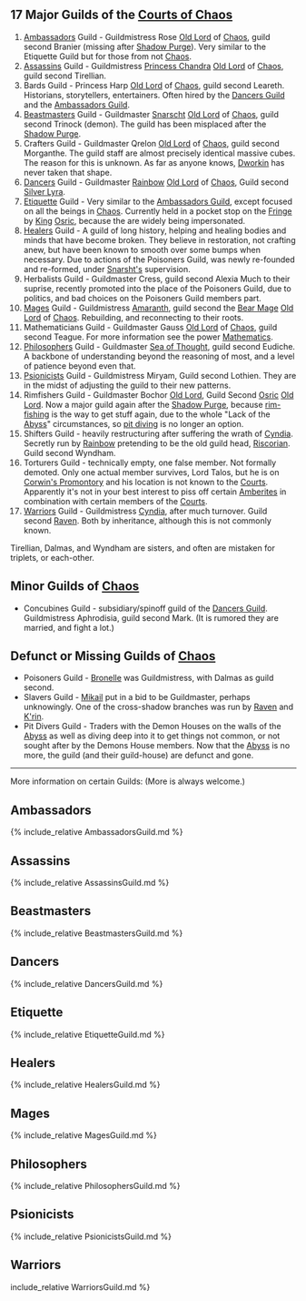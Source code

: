 ## <a name="major"></a>17 Major Guilds of the [Courts of Chaos](CourtsOfChaos)
 1. <a name="ambassadors"></a>[Ambassadors](AmbassadorsGuild) Guild - Guildmistress Rose [Old Lord](OldLord) of [Chaos](CourtsOfChaos), guild second Branier (missing after [Shadow Purge](ShadowPurge)). Very similar to the Etiquette Guild but for those from not [Chaos](CourtsOfChaos).
 1. <a name="assassins"></a>[Assassins](AssassinsGuild) Guild - Guildmistress [Princess Chandra](PrincessChandraOfAssassins) [Old Lord](OldLord) of [Chaos](CourtsOfChaos), guild second Tirellian.
 1. <a name="bards"></a>Bards Guild - Princess Harp [Old Lord](OldLord) of [Chaos](CourtsOfChaos), guild second Leareth.  Historians, storytellers, entertainers.  Often hired by the [Dancers Guild](DancersGuild) and the [Ambassadors Guild](AmbassadorsGuild).
 1. <a name="beastmasters"></a>[Beastmasters](BeastmastersGuild) Guild - Guildmaster [Snarscht](SnarshtOfBeastmasters) [Old Lord](OldLord) of [Chaos](CourtsOfChaos), guild second Trinock (demon).  The guild has been misplaced after the [Shadow Purge](ShadowPurge).
 1. <a name="crafters"></a>Crafters Guild - Guildmaster Qrelon [Old Lord](OldLord) of [Chaos](CourtsOfChaos), guild second Morganthe.  The guild staff are almost precisely identical massive cubes. The reason for this is unknown. As far as anyone knows, [Dworkin](DworkinOfAmber) has never taken that shape.
 1. <a name="dancers"></a>[Dancers](DancersGuild) Guild - Guildmaster [Rainbow](RainbowOfDancers) [Old Lord](OldLord) of [Chaos](CourtsOfChaos), Guild second [Silver Lyra](SilverLyra).
 1. <a name="etiquette"></a>[Etiquette](EtiquetteGuild) Guild - Very similar to the [Ambassadors Guild](AmbassadorsGuild), except focused on all the beings in [Chaos](CourtsOfChaos).  Currently held in a pocket stop on the [Fringe](PowersBalancesAndOpposites) by [King](KingOfChaos) [Osric](OsricOfChannicut), because the are widely being impersonated.
 1. <a name="healers"></a>[Healers](HealersGuild) Guild - A guild of long history, helping and healing bodies and minds that have become broken.  They believe in restoration, not crafting anew, but have been known to smooth over some bumps when necessary.  Due to actions of the Poisoners Guild, was newly re-founded and re-formed, under [Snarsht's](SnarshtOfBeastmasters) supervision.
 1. <a name="herbalists"></a>Herbalists Guild - Guildmaster Cress, guild second Alexia Much to their suprise, recently promoted into the place of the Poisoners Guild, due to politics, and bad choices on the Poisoners Guild members part.
 1. <a name="mages"></a>[Mages](MagesGuild) Guild - Guildmistress [Amaranth](AmaranthOfFlorimel), guild second the [Bear Mage](BearMage) [Old Lord](OldLord) of [Chaos](CourtsOfChaos).  Rebuilding, and reconnecting to their roots.
 1. <a name="mathematicians"></a>Mathematicians Guild - Guildmaster Gauss [Old Lord](OldLord) of [Chaos](CourtsOfChaos), guild second Teague.  For more information see the power [Mathematics](PowersBalancesAndOpposites).
 1. <a name="philosophers"></a>[Philosophers](PhilosophersGuild) Guild - Guildmaster [Sea of Thought](SeaOfThought), guild second Eudiche. A backbone of understanding beyond the reasoning of most, and a level of patience beyond even that.
 1. <a name="psionicists"></a>[Psionicists](PsionicistsGuild) Guild - Guildmistress Miryam, Guild second Lothien. They are in the midst of adjusting the guild to their new patterns.
 1. <a name="rimfishers"></a>Rimfishers Guild - Guildmaster Bochor [Old Lord](OldLord), Guild Second [Osric](OsricOfChanicut) [Old Lord](OldLord). Now a major guild again after the [Shadow Purge](ShadowPurge), because [rim-fishing](PowersBalancesAndOpposites) is the way to get stuff again, due to the whole "Lack of the [Abyss](TheAbyss)" circumstances, so [pit diving](PowersBalancesAndOpposites) is no longer an option.
 1. <a name="shifters"></a>Shifters Guild - heavily restructuring after suffering the wrath of [Cyndia](CobalteanRoyalFamily#cyndia).  Secretly run by [Rainbow](RainbowOfDancers) pretending to be the old guild head, [Riscorian](RiscorianOfShifters). Guild second Wyndham.
 1. <a name="torturers"></a>Torturers Guild - technically empty, one false member.  Not formally demoted.  Only one actual member survives, Lord Talos, but he is on [Corwin's Promontory](CorwinPromontory) and his location is not known to the [Courts](CourtsOfChaos). Apparently it's not in your best interest to piss off certain [Amberites](WhoIsWhereAmberites) in combination with certain members of the [Courts](CourtsOfChaos).
 1. <a name="warriors"></a>[Warriors](WarriorsGuild) Guild - Guildmistress [Cyndia](CobalteanRoyalFamily#cyndia), after much turnover.  Guild second [Raven](RavenOfCaine). Both by inheritance, although this is not commonly known.

Tirellian, Dalmas, and Wyndham are sisters, and often are mistaken for triplets, or each-other.

## <a name="minor"></a>Minor Guilds of [Chaos](CourtsOfChaos)
 + <a name="concubines"></a>Concubines Guild - subsidiary/spinoff guild of the [Dancers Guild](DancersGuild). Guildmistress Aphrodisia, guild second Mark. (It is rumored they are married, and fight a lot.)

## <a name="defunct"><a>Defunct or Missing Guilds of [Chaos](CourtsOfChaos)
 + <a name="poisoners"></a>Poisoners Guild - [Bronelle](BronelleOfPoisoners) was Guildmistress, with Dalmas as guild second.
 + <a name="slavers"></a>Slavers Guild - [Mikail](MikailOfOberon) put in a bid to be Guildmaster, perhaps unknowingly. One of the cross-shadow branches was run by [Raven](RavenOfCaine) and [K'rin](KrinOfCaine).
 + <a name="pitdivers"></a>Pit Divers Guild - Traders with the Demon Houses on the walls of the [Abyss](TheAbyss) as well as diving deep into it to get things not common, or not sought after by the Demons House members.  Now that the [Abyss](TheAbyss) is no more, the guild (and their guild-house) are defunct and gone.

---
<A NAME="moreinfo"></A>More information on certain Guilds:  (More is always welcome.)

## Ambassadors
{% include_relative AmbassadorsGuild.md %}

## Assassins
{% include_relative AssassinsGuild.md %}

## Beastmasters
{% include_relative BeastmastersGuild.md %}

## Dancers
{% include_relative DancersGuild.md %}

## Etiquette
{% include_relative EtiquetteGuild.md %}

## Healers
{% include_relative HealersGuild.md %}

## Mages
{% include_relative MagesGuild.md %}

## Philosophers
{% include_relative PhilosophersGuild.md %}

## Psionicists
{% include_relative PsionicistsGuild.md %}

## Warriors
 include_relative WarriorsGuild.md %}
